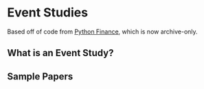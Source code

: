 # Event Studies
Based off of code from [Python Finance](https://github.com/danielfrg/PythonFinance), which is now archive-only. 

## What is an Event Study?
## Sample Papers

